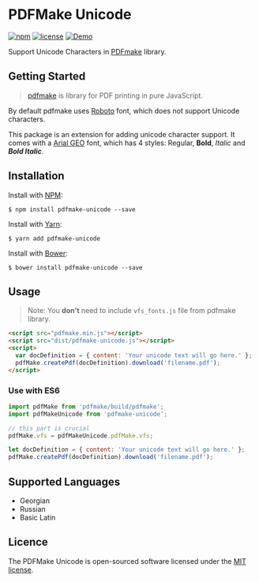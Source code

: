 # PDFMake Unicode

[![npm](https://img.shields.io/npm/v/pdfmake-unicode.svg)](https://www.npmjs.com/package/pdfmake-unicode)
[![license](https://img.shields.io/github/license/landish/pdfmake-unicode.svg)](https://github.com/Landish/pdfmake-unicode/blob/master/LICENSE)
[![Demo](https://img.shields.io/badge/View-Demo-green.svg)](https://landish.github.io/pdfmake-unicode/)

Support Unicode Characters in [PDFmake](https://github.com/bpampuch/pdfmake) library.


## Getting Started

> [pdfmake](https://github.com/bpampuch/pdfmake) is library for PDF printing in pure JavaScript.

By default pdfmake uses [Roboto](https://fonts.google.com/specimen/Roboto) font, which does not support Unicode characters.

This package is an extension for adding unicode character support. It comes with a [Arial GEO](http://fonts.ge/en/pack/28/Arial-GEO) font, which has 4 styles: Regular, **Bold**, *Italic* and ***Bold Italic***.

## Installation


Install with [NPM](https://www.npmjs.com):

```
$ npm install pdfmake-unicode --save
```

Install with [Yarn](https://yarnpkg.com/):

```
$ yarn add pdfmake-unicode
```

Install with [Bower](https://bower.io/):

```
$ bower install pdfmake-unicode --save
```

## Usage

> Note: You **don't** need to include `vfs_fonts.js` file from pdfmake library.

```html
<script src="pdfmake.min.js"></script>
<script src="dist/pdfmake-unicode.js"></script>
<script>
  var docDefinition = { content: 'Your unicode text will go here.' };
  pdfMake.createPdf(docDefinition).download('filename.pdf');
</script>

```
### Use with ES6

```js
import pdfMake from 'pdfmake/build/pdfmake';
import pdfMakeUnicode from 'pdfmake-unicode';

// this part is crucial
pdfMake.vfs = pdfMakeUnicode.pdfMake.vfs;

let docDefinition = { content: 'Your unicode text will go here.' };
pdfMake.createPdf(docDefinition).download('filename.pdf');

```

## Supported Languages
* Georgian
* Russian
* Basic Latin

## Licence

The PDFMake Unicode is open-sourced software licensed under the [MIT license](https://github.com/Landish/pdfmake-unicode/blob/master/LICENSE).
